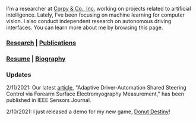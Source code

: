 I'm a researcher at [Corpy & Co., Inc.](https://corpy.co/) working on projects related to artificial intelligence. Lately, I've been focusing on machine learning for computer vision. I also conduct independent research on autonomous driving interfaces. You can learn more about me by browsing this page.

### [Research](https://azukipan.github.io/edricjohnnacpil/research/) | [Publications](https://azukipan.github.io/edricjohnnacpil/publications/)
### [Resume](https://azukipan.github.io/edricjohnnacpil/resume/) | [Biography](https://azukipan.github.io/edricjohnnacpil/biography/)


### Updates

2/11/2021: Our latest [article](https://www.doi.org/10.1109/JSEN.2020.3035169), "Adaptive Driver-Automation Shared Steering Control via Forearm Surface Electromyography Measurement," has been published in IEEE Sensors Journal.

2/10/2021: I just released a demo for my new game, [Donut Destiny](https://playcanv.as/b/XaJwYdIr/)!
